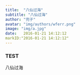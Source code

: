 ```yaml
---
title:  "八仙过海"
subtitle: "八仙过海"
author: "兜子"
avatar: "img/authors/wferr.png"
image: "img/a.jpg"
date:   2016-01-21 14:12:12
markID:"2016-01-21 14:12:12"
---
```


### TEST
八仙过海